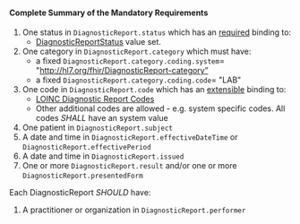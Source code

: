 #### Complete Summary of the Mandatory Requirements


1.  One status in `DiagnosticReport.status` which has an [required](http://build.fhir.org/terminologies.html#required) binding to:
    -   [DiagnosticReportStatus] value set.
1.  One category in `DiagnosticReport.category` which must have:
    -   a fixed `DiagnosticReport.category.coding.system`= "http://hl7.org/fhir/DiagnosticReport-category”
    -   a fixed `DiagnosticReport.category.coding.code`= "LAB"
1.  One code in `DiagnosticReport.code` which has an [extensible](http://build.fhir.org/terminologies.html#extensible) binding to:
    -   [LOINC Diagnostic Report Codes]
    -   Other additional codes are allowed - e.g. system specific codes. All codes *SHALL* have an system value
1.  One patient in `DiagnosticReport.subject`
1.  A date and time in `DiagnosticReport.effectiveDateTime` or `DiagnosticReport.effectivePeriod`
1.  A date and time in `DiagnosticReport.issued`
1.  One or more `DiagnosticReport.result` and/or one or more `DiagnosticReport.presentedForm`

Each DiagnosticReport *SHOULD* have:

1.  A practitioner or organization in `DiagnosticReport.performer`

[DiagnosticReportStatus]: http://build.fhir.org/ValueSet-diagnostic-report-status.html
[Observation]: http://build.fhir.org/observation.html
[LOINC Diagnostic Report Codes]: http://build.fhir.org/ValueSet-report-codes.html
